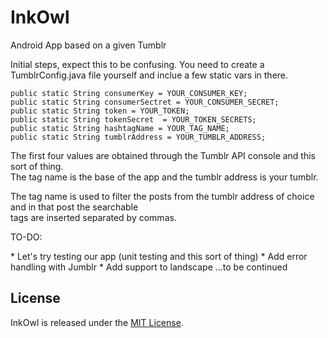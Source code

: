 # InkOwl
Android App based on a given Tumblr

Initial steps, expect this to be confusing.
You need to create a TumblrConfig.java file yourself and inclue a few static vars in there.

<pre><code>public static String consumerKey = YOUR_CONSUMER_KEY;
public static String consumerSectret = YOUR_CONSUMER_SECRET;
public static String token = YOUR_TOKEN;
public static String tokenSecret  = YOUR_TOKEN_SECRETS;
public static String hashtagName = YOUR_TAG_NAME;
public static String tumblrAddress = YOUR_TUMBLR_ADDRESS;
</code></pre>

<p>The first four values are obtained through the Tumblr API console and this sort of thing. <br />
The tag name is the base of the app and the tumblr address is your tumblr.</p>

<p>The tag name is used to filter the posts from the tumblr address of choice and in that post the searchable <br />
tags are inserted separated by commas.

<p>TO-DO:</p>
* Let's try testing our app (unit testing and this sort of thing)
* Add error handling with Jumblr
* Add support to landscape
...to be continued


## License

InkOwl is released under the [MIT License](http://www.opensource.org/licenses/MIT).




